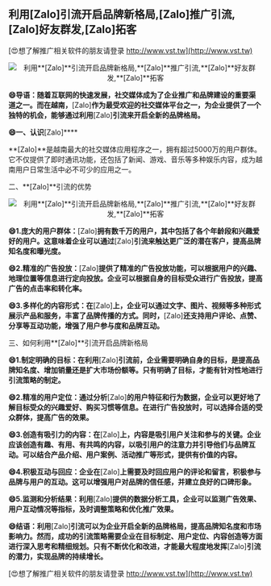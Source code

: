 ## **利用**[Zalo]**引流开启品牌新格局,**[Zalo]**推广引流,**[Zalo]**好友群发,**[Zalo]**拓客**

[😍想了解推广相关软件的朋友请登录 http://www.vst.tw](http://www.vst.tw)

 <center><img src="https://vst.tw/MP4/tuiguang/png/0.png" alt="利用**[Zalo]**引流开启品牌新格局,**[Zalo]**推广引流,**[Zalo]**好友群发,**[Zalo]**拓客"></center>

**😄导语：随着互联网的快速发展，社交媒体成为了企业推广和品牌建设的重要渠道之一。而在越南，**[Zalo]**作为最受欢迎的社交媒体平台之一，为企业提供了一个独特的机会，能够通过利用**[Zalo]**引流来开启全新的品牌格局。**

**😄一、认识**[Zalo]****

**[Zalo]**是越南最大的社交媒体应用程序之一，拥有超过5000万的用户群体。它不仅提供了即时通讯功能，还包括了新闻、游戏、音乐等多种娱乐内容，成为越南用户日常生活中必不可少的应用之一。

二、**[Zalo]**引流的优势

 <center><img src="https://vst.tw/MP4/tuiguang/png/5.png" alt="利用**[Zalo]**引流开启品牌新格局,**[Zalo]**推广引流,**[Zalo]**好友群发,**[Zalo]**拓客"></center>

**😄1.庞大的用户群体：**[Zalo]**拥有数千万的用户，其中包括了各个年龄段和兴趣爱好的用户。这意味着企业可以通过**[Zalo]**引流来触达更广泛的潜在客户，提高品牌知名度和曝光度。**

**😄2.精准的广告投放：**[Zalo]**提供了精准的广告投放功能，可以根据用户的兴趣、地理位置等信息进行定向投放。企业可以根据自身的目标受众进行广告投放，提高广告的点击率和转化率。**

**😄3.多样化的内容形式：在**[Zalo]**上，企业可以通过文字、图片、视频等多种形式展示产品和服务，丰富了品牌传播的方式。同时，**[Zalo]**还支持用户评论、点赞、分享等互动功能，增强了用户参与度和品牌互动。**

三、如何利用**[Zalo]**引流开启品牌新格局

**😄1.制定明确的目标：在利用**[Zalo]**引流前，企业需要明确自身的目标，是提高品牌知名度、增加销量还是扩大市场份额等。只有明确了目标，才能有针对性地进行引流策略的制定。**

**😄2.精准的用户定位：通过分析**[Zalo]**的用户特征和行为数据，企业可以更好地了解目标受众的兴趣爱好、购买习惯等信息。在进行广告投放时，可以选择合适的受众群体，提高广告的效果。**

**😄3.创造有吸引力的内容：在**[Zalo]**上，内容是吸引用户关注和参与的关键。企业应该创造有趣、有用、有共鸣的内容，以吸引用户的注意力并引导他们与品牌互动。可以结合产品介绍、用户案例、活动推广等形式，提供有价值的内容。**

**😄4.积极互动与回应：企业在**[Zalo]**上需要及时回应用户的评论和留言，积极参与品牌与用户的互动。这可以增强用户对品牌的信任感，并建立良好的口碑形象。**

**😄5.监测和分析结果：利用**[Zalo]**提供的数据分析工具，企业可以监测广告效果、用户互动情况等指标，及时调整策略和优化推广效果。**

**😄结语：利用**[Zalo]**引流可以为企业开启全新的品牌格局，提高品牌知名度和市场影响力。然而，成功的引流策略需要企业在目标制定、用户定位、内容创造等方面进行深入思考和精细规划。只有不断优化和改进，才能最大程度地发挥**[Zalo]**引流的潜力，实现品牌的持续增长。**

[😍想了解推广相关软件的朋友请登录 http://www.vst.tw](http://www.vst.tw)



